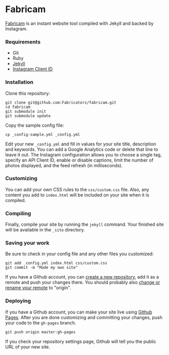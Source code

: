 # Fabricam

[Fabricam](https://github.com/Fabricatorz/fabricam) is an instant website tool compiled with Jekyll and backed by Instagram.

### Requirements

* Git
* Ruby
* [Jekyll](https://github.com/mojombo/jekyll)
* [Instagram Client ID](http://instagram.com/developer/clients/manage/)

### Installation

Clone this repository:

    git clone git@github.com:Fabricatorz/fabricam.git
	cd fabricam
	git submodule init
	git submodule update
	
Copy the sample config file:

    cp _config-sample.yml _config.yml
	
Edit your new `_config.yml` and fill in values for your site title, description and keywords. You can add a Google Analytics code or delete that line to leave it out. The Instagram configuration allows you to choose a single tag, specify an API Client ID, enable or disable captions, limit the number of photos displayed, and the feed refresh (in milliseconds).

### Customizing

You can add your own CSS rules to the `css/custom.css` file. Also, any content you add to `index.html` will be included on your site when it is compiled.

### Compiling

Finally, compile your site by running the `jekyll` command. Your finished site will be available in the `_site` directory.

### Saving your work

Be sure to check in your config file and any other files you customized:

    git add _config.yml index.html css/custom.css
    git commit -m "Made my own site"

If you have a Github account, you can [create a new repository](https://github.com/new), add it as a remote and push your changes there. You should probably also [change or rename your remote](https://help.github.com/articles/renaming-a-remote) to "origin".

### Deploying

If you have a Github account, you can make your site live using [Github Pages](https://help.github.com/categories/20/articles). After you are done customizing and committing your changes, push your code to the `gh-pages` branch.

    git push origin master:gh-pages

If you check your repository settings page, Github will tell you the public URL of your new site.
